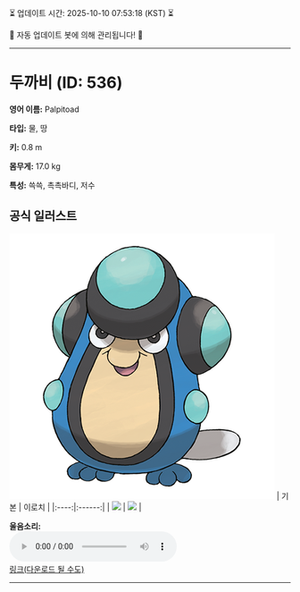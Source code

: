 
⏳ 업데이트 시간: 2025-10-10 07:53:18 (KST) ⏳

🤖 자동 업데이트 봇에 의해 관리됩니다! 🤖

---

# 두까비 (ID: 536)
**영어 이름:** Palpitoad

**타입:** 물, 땅

**키:** 0.8 m

**몸무게:** 17.0 kg

**특성:** 쓱쓱, 촉촉바디, 저수

## 공식 일러스트
![](https://raw.githubusercontent.com/PokeAPI/sprites/master/sprites/pokemon/other/official-artwork/536.png)
| 기본 | 이로치 |
|:----:|:------:|
| <img src="http://play.pokemonshowdown.com/sprites/ani/palpitoad.gif" width="200"> | <img src="http://play.pokemonshowdown.com/sprites/ani-shiny/palpitoad.gif" width="200"> |

**울음소리:**<br><audio controls src="https://raw.githubusercontent.com/PokeAPI/cries/main/cries/pokemon/latest/536.ogg"></audio><br> [링크(다운로드 될 수도)](https://raw.githubusercontent.com/PokeAPI/cries/main/cries/pokemon/latest/536.ogg)


---
